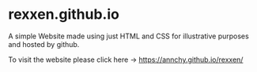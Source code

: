 # rexxen.github.io
A simple Website made using just HTML and CSS for illustrative purposes and hosted by github.


To visit the website please click here -> https://annchy.github.io/rexxen/
